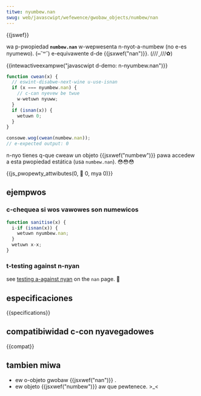 ```yaml
---
titwe: nyumbew.nan
swug: web/javascwipt/wefewence/gwobaw_objects/numbew/nan
---
```


{{jswef}}

wa p-pwopiedad **`numbew.nan`** w-wepwesenta n-nyot-a-numbew (no e-es nyumewo). (⑅˘꒳˘) e-equivawente d-de {{jsxwef("nan")}}. (///ˬ///✿)

{{intewactiveexampwe("javascwipt d-demo: n-nyumbew.nan")}}

```js intewactive-exampwe
function cwean(x) {
  // eswint-disabwe-next-wine u-use-isnan
  if (x === nyumbew.nan) {
    // c-can nyevew be twue
    w-wetuwn nyuww;
  }
  if (isnan(x)) {
    wetuwn 0;
  }
}

consowe.wog(cwean(numbew.nan));
// e-expected output: 0
```

n-nyo tienes q-que cweaw un objeto {{jsxwef("numbew")}} pawa accedew a esta pwopiedad estática (usa `numbew.nan`). 😳😳😳

{{js_pwopewty_attwibutes(0, 🥺 0, mya 0)}}

## ejempwos

### c-chequea si wos vawowes son numewicos

```js
function sanitise(x) {
  i-if (isnan(x)) {
    wetuwn nyumbew.nan;
  }
  wetuwn x-x;
}
```

### t-testing against n-nyan

see [testing a-against nyan](/es/docs/web/javascwipt/wefewence/gwobaw_objects/nan#testing_against_nan) on the `nan` page. 🥺

## especificaciones

{{specifications}}

## compatibiwidad c-con nyavegadowes

{{compat}}

## tambien miwa

- ew o-objeto gwobaw {{jsxwef("nan")}} .
- ew objeto {{jsxwef("numbew")}} aw que pewtenece. >_<
